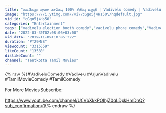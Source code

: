 ```yaml
---
title: "வடிவேலு மரண காமெடி 100% சிரிப்பு உறுதி | Vadivelu Comedy | Vadivelu"
image: "https:\/\/i.ytimg.com\/vi\/cGgo5j4Hs50\/hqdefault.jpg"
vid_id: "cGgo5j4Hs50"
categories: "Entertainment"
tags: ["vadivelu election booth comedy","vadivelu phone comedy","Vadivelu kadhalan comedy"]
date: "2022-03-30T02:08:06+03:00"
vid_date: "2019-11-09T10:05:32Z"
duration: "PT29M5S"
viewcount: "3315559"
likeCount: "13580"
dislikeCount: ""
channel: "Tentkotta Tamil Movies"
---
```

{% raw %}#VadiveluComedy #Vadivelu #ArjunVadivelu #TamilMovieComedy #TamilComedy<br /><br />For More Movies Subscribe:<br /><br /><a rel="nofollow" target="blank" href="https://www.youtube.com/channel/UCVbXkkPOIhjZ0qLDpkHmDnQ?sub_confirmation=1">https://www.youtube.com/channel/UCVbXkkPOIhjZ0qLDpkHmDnQ?sub_confirmation=1</a>{% endraw %}
